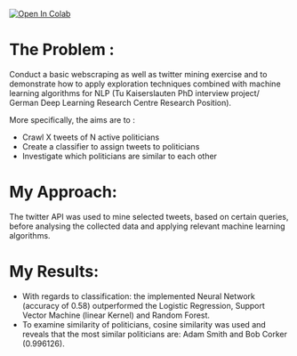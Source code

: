[![Open In Colab](https://colab.research.google.com/assets/colab-badge.svg)](https://github.com/Spurryag/Twitter_mining_miniproject/blob/master/Twitter_Project.ipynb)

# The Problem : 

Conduct a basic webscraping as well as twitter mining exercise and to demonstrate how to apply exploration techniques combined with machine learning algorithms for NLP (Tu Kaiserslauten PhD interview project/ German Deep Learning Research Centre Research Position). 

More specifically, the aims are to : 

* Crawl X tweets of N active politicians
* Create a classifier to assign tweets to politicians
* Investigate which politicians are similar to each other

# My Approach: 

The twitter API was used to mine selected tweets, based on certain queries, before analysing the collected data and applying relevant machine learning algorithms.

# My Results:

* With regards to classification: the implemented Neural Network (accuracy of 0.58) outperformed the Logistic Regression, Support Vector Machine (linear Kernel) and Random Forest. 
* To examine similarity of politicians, cosine similarity was used and reveals that the most similar politicians are: Adam Smith and	Bob Corker (0.996126).
